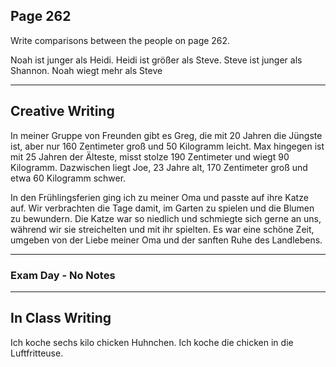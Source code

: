 ## Page 262 

Write comparisons between the people on page 262. 

Noah ist junger als Heidi. Heidi ist größer als Steve. Steve ist junger als Shannon.
Noah wiegt mehr als Steve

****
## Creative Writing

In meiner Gruppe von Freunden gibt es Greg, die mit 20 Jahren die Jüngste ist, aber nur 160 Zentimeter groß und 50 Kilogramm leicht. Max hingegen ist mit 25 Jahren der Älteste, misst stolze 190 Zentimeter und wiegt 90 Kilogramm. Dazwischen liegt Joe, 23 Jahre alt, 170 Zentimeter groß und etwa 60 Kilogramm schwer.

In den Frühlingsferien ging ich zu meiner Oma und passte auf ihre Katze auf. Wir verbrachten die Tage damit, im Garten zu spielen und die Blumen zu bewundern. Die Katze war so niedlich und schmiegte sich gerne an uns, während wir sie streichelten und mit ihr spielten. Es war eine schöne Zeit, umgeben von der Liebe meiner Oma und der sanften Ruhe des Landlebens.

****

### Exam Day - No Notes

****

## In Class Writing 

Ich koche sechs kilo chicken Huhnchen. Ich koche die chicken in die Luftfritteuse.  
